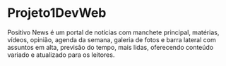 # Projeto1DevWeb
Positivo News é um portal de notícias com manchete principal, matérias, vídeos, opinião, agenda da semana, galeria de fotos e barra lateral com assuntos em alta, previsão do tempo, mais lidas, oferecendo conteúdo variado e atualizado para os leitores.
